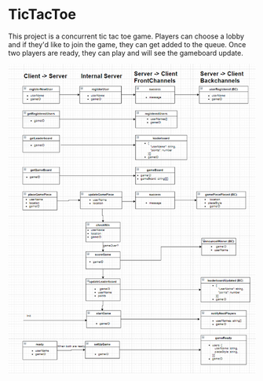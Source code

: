 # TicTacToe

This project is a concurrent tic tac toe game. Players can choose a lobby and if they'd like to join the game, they can get added to the queue. Once two players are ready, they can play and will see the gameboard update.

![Tic Tac Toe Client/Server Contract Diagram](https://github.com/afrisone/TicTacToe/blob/master/static/tictactoearch.PNG?raw=true)
